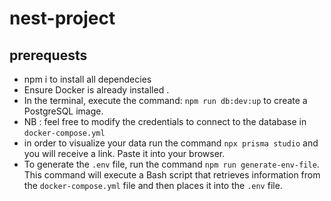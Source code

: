 # nest-project

## prerequests 
- npm i to install all dependecies
- Ensure Docker is already installed .
-  In the terminal, execute the command: `npm run db:dev:up` to create a PostgreSQL image.
- NB : feel free to modify the credentials to connect to the database in `docker-compose.yml`
- in order to visualize your data  run the command `npx prisma studio`  and you will receive a link. Paste it into your browser.
- To generate the `.env` file, run the command `npm run generate-env-file`. This command will execute a Bash script that retrieves information from the `docker-compose.yml` file and then places it into the `.env` file.
